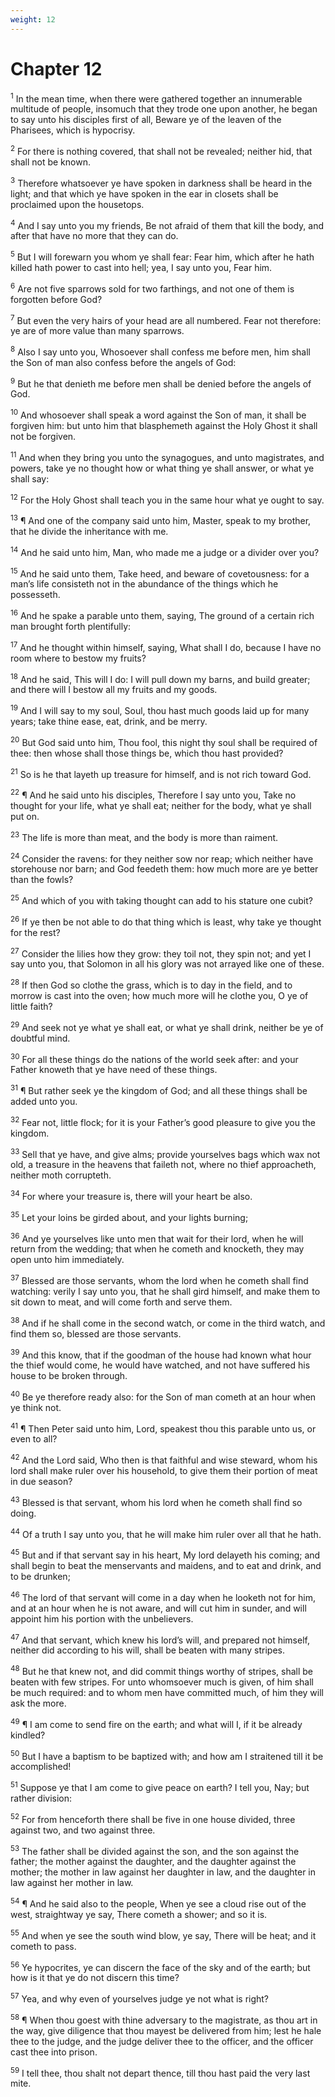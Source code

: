 ```yaml
---
weight: 12
---
```


# Chapter 12

<sup>1</sup> In the mean time, when there were gathered together an innumerable multitude of people, insomuch that they trode one upon another, he began to say unto his disciples first of all, Beware ye of the leaven of the Pharisees, which is hypocrisy. 

<sup>2</sup> For there is nothing covered, that shall not be revealed; neither hid, that shall not be known. 

<sup>3</sup> Therefore whatsoever ye have spoken in darkness shall be heard in the light; and that which ye have spoken in the ear in closets shall be proclaimed upon the housetops. 

<sup>4</sup> And I say unto you my friends, Be not afraid of them that kill the body, and after that have no more that they can do. 

<sup>5</sup> But I will forewarn you whom ye shall fear: Fear him, which after he hath killed hath power to cast into hell; yea, I say unto you, Fear him. 

<sup>6</sup> Are not five sparrows sold for two farthings, and not one of them is forgotten before God? 

<sup>7</sup> But even the very hairs of your head are all numbered. Fear not therefore: ye are of more value than many sparrows. 

<sup>8</sup> Also I say unto you, Whosoever shall confess me before men, him shall the Son of man also confess before the angels of God: 

<sup>9</sup> But he that denieth me before men shall be denied before the angels of God. 

<sup>10</sup> And whosoever shall speak a word against the Son of man, it shall be forgiven him: but unto him that blasphemeth against the Holy Ghost it shall not be forgiven. 

<sup>11</sup> And when they bring you unto the synagogues, and unto magistrates, and powers, take ye no thought how or what thing ye shall answer, or what ye shall say: 

<sup>12</sup> For the Holy Ghost shall teach you in the same hour what ye ought to say. 

<sup>13</sup> ¶ And one of the company said unto him, Master, speak to my brother, that he divide the inheritance with me. 

<sup>14</sup> And he said unto him, Man, who made me a judge or a divider over you? 

<sup>15</sup> And he said unto them, Take heed, and beware of covetousness: for a man’s life consisteth not in the abundance of the things which he possesseth. 

<sup>16</sup> And he spake a parable unto them, saying, The ground of a certain rich man brought forth plentifully: 

<sup>17</sup> And he thought within himself, saying, What shall I do, because I have no room where to bestow my fruits? 

<sup>18</sup> And he said, This will I do: I will pull down my barns, and build greater; and there will I bestow all my fruits and my goods. 

<sup>19</sup> And I will say to my soul, Soul, thou hast much goods laid up for many years; take thine ease, eat, drink, and be merry. 

<sup>20</sup> But God said unto him, Thou fool, this night thy soul shall be required of thee: then whose shall those things be, which thou hast provided? 

<sup>21</sup> So is he that layeth up treasure for himself, and is not rich toward God. 

<sup>22</sup> ¶ And he said unto his disciples, Therefore I say unto you, Take no thought for your life, what ye shall eat; neither for the body, what ye shall put on. 

<sup>23</sup> The life is more than meat, and the body is more than raiment. 

<sup>24</sup> Consider the ravens: for they neither sow nor reap; which neither have storehouse nor barn; and God feedeth them: how much more are ye better than the fowls? 

<sup>25</sup> And which of you with taking thought can add to his stature one cubit? 

<sup>26</sup> If ye then be not able to do that thing which is least, why take ye thought for the rest? 

<sup>27</sup> Consider the lilies how they grow: they toil not, they spin not; and yet I say unto you, that Solomon in all his glory was not arrayed like one of these. 

<sup>28</sup> If then God so clothe the grass, which is to day in the field, and to morrow is cast into the oven; how much more will he clothe you, O ye of little faith? 

<sup>29</sup> And seek not ye what ye shall eat, or what ye shall drink, neither be ye of doubtful mind. 

<sup>30</sup> For all these things do the nations of the world seek after: and your Father knoweth that ye have need of these things. 

<sup>31</sup> ¶ But rather seek ye the kingdom of God; and all these things shall be added unto you. 

<sup>32</sup> Fear not, little flock; for it is your Father’s good pleasure to give you the kingdom. 

<sup>33</sup> Sell that ye have, and give alms; provide yourselves bags which wax not old, a treasure in the heavens that faileth not, where no thief approacheth, neither moth corrupteth. 

<sup>34</sup> For where your treasure is, there will your heart be also. 

<sup>35</sup> Let your loins be girded about, and your lights burning; 

<sup>36</sup> And ye yourselves like unto men that wait for their lord, when he will return from the wedding; that when he cometh and knocketh, they may open unto him immediately. 

<sup>37</sup> Blessed are those servants, whom the lord when he cometh shall find watching: verily I say unto you, that he shall gird himself, and make them to sit down to meat, and will come forth and serve them. 

<sup>38</sup> And if he shall come in the second watch, or come in the third watch, and find them so, blessed are those servants. 

<sup>39</sup> And this know, that if the goodman of the house had known what hour the thief would come, he would have watched, and not have suffered his house to be broken through. 

<sup>40</sup> Be ye therefore ready also: for the Son of man cometh at an hour when ye think not. 

<sup>41</sup> ¶ Then Peter said unto him, Lord, speakest thou this parable unto us, or even to all? 

<sup>42</sup> And the Lord said, Who then is that faithful and wise steward, whom his lord shall make ruler over his household, to give them their portion of meat in due season? 

<sup>43</sup> Blessed is that servant, whom his lord when he cometh shall find so doing. 

<sup>44</sup> Of a truth I say unto you, that he will make him ruler over all that he hath. 

<sup>45</sup> But and if that servant say in his heart, My lord delayeth his coming; and shall begin to beat the menservants and maidens, and to eat and drink, and to be drunken; 

<sup>46</sup> The lord of that servant will come in a day when he looketh not for him, and at an hour when he is not aware, and will cut him in sunder, and will appoint him his portion with the unbelievers. 

<sup>47</sup> And that servant, which knew his lord’s will, and prepared not himself, neither did according to his will, shall be beaten with many stripes. 

<sup>48</sup> But he that knew not, and did commit things worthy of stripes, shall be beaten with few stripes. For unto whomsoever much is given, of him shall be much required: and to whom men have committed much, of him they will ask the more. 

<sup>49</sup> ¶ I am come to send fire on the earth; and what will I, if it be already kindled? 

<sup>50</sup> But I have a baptism to be baptized with; and how am I straitened till it be accomplished! 

<sup>51</sup> Suppose ye that I am come to give peace on earth? I tell you, Nay; but rather division: 

<sup>52</sup> For from henceforth there shall be five in one house divided, three against two, and two against three. 

<sup>53</sup> The father shall be divided against the son, and the son against the father; the mother against the daughter, and the daughter against the mother; the mother in law against her daughter in law, and the daughter in law against her mother in law. 

<sup>54</sup> ¶ And he said also to the people, When ye see a cloud rise out of the west, straightway ye say, There cometh a shower; and so it is. 

<sup>55</sup> And when ye see the south wind blow, ye say, There will be heat; and it cometh to pass. 

<sup>56</sup> Ye hypocrites, ye can discern the face of the sky and of the earth; but how is it that ye do not discern this time? 

<sup>57</sup> Yea, and why even of yourselves judge ye not what is right? 

<sup>58</sup> ¶ When thou goest with thine adversary to the magistrate, as thou art in the way, give diligence that thou mayest be delivered from him; lest he hale thee to the judge, and the judge deliver thee to the officer, and the officer cast thee into prison. 

<sup>59</sup> I tell thee, thou shalt not depart thence, till thou hast paid the very last mite. 


